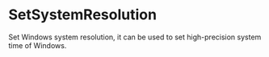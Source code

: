 # SetSystemResolution
Set Windows system resolution, it can be used to set high-precision system time of Windows.
